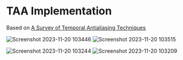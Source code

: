 # TAA Implementation
Based on [A Survey of Temporal Antialiasing Techniques](http://behindthepixels.io/assets/files/TemporalAA.pdf)

![Screenshot 2023-11-20 103446](https://github.com/suranjanRedtail/TAA-Implementation/assets/78081677/37509dee-6e1e-41cf-b8cc-2b4100be78f4)
![Screenshot 2023-11-20 103515](https://github.com/suranjanRedtail/TAA-Implementation/assets/78081677/5e3df259-9e10-4757-bf1f-a5257759ecd5)

![Screenshot 2023-11-20 103244](https://github.com/suranjanRedtail/TAA-Implementation/assets/78081677/51109ab8-6b71-4823-b197-ae1b4329e224)
![Screenshot 2023-11-20 103209](https://github.com/suranjanRedtail/TAA-Implementation/assets/78081677/7790e7a0-6a33-410e-810b-187bfda32239)

